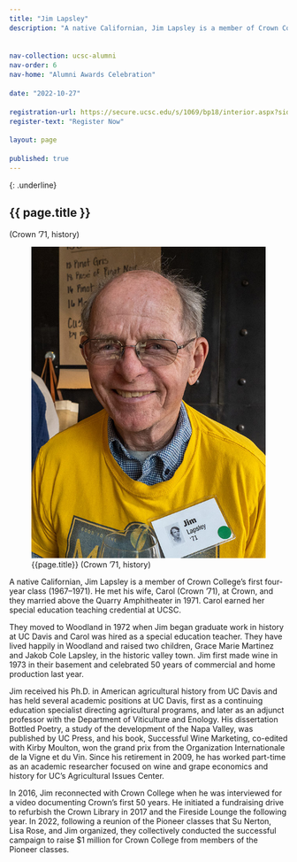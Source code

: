 ```yaml
---
title: "Jim Lapsley"
description: "A native Californian, Jim Lapsley is a member of Crown College’s first four-year class (1967–1971). He met his wife, Carol (Crown ’71), at Crown, and they married above the Quarry Amphitheater in 1971."


nav-collection: ucsc-alumni
nav-order: 6
nav-home: "Alumni Awards Celebration"

date: "2022-10-27"

registration-url: https://secure.ucsc.edu/s/1069/bp18/interior.aspx?sid=1069&gid=1001&pgid=4264&cid=9188
register-text: "Register Now"

layout: page

published: true
---
```


{: .underline}
## {{ page.title }} 
(Crown ’71, history)

<figure class="img-right-50">
    <img src="images/jim-lapsley.jpg" alt="Jim Lapsley">
    <figcaption>
        <div class="caption-title">{{page.title}} (Crown ’71, history)</div>
    </figcaption>
</figure>


A native Californian, Jim Lapsley is a member of Crown College’s first four-year class (1967–1971). He met his wife, Carol (Crown ’71), at Crown, and they married above the Quarry Amphitheater in 1971. Carol earned her special education teaching credential at UCSC.

They moved to Woodland in 1972 when Jim began graduate work in history at UC Davis and Carol was hired as a special education teacher. They have lived happily in Woodland and raised two children, Grace Marie Martinez and Jakob Cole Lapsley, in the historic valley town. Jim first made wine in 1973 in their basement and celebrated 50 years of commercial and home production last year.

Jim received his Ph.D. in American agricultural history from UC Davis and has held several academic positions at UC Davis, first as a continuing education specialist directing agricultural programs, and later as an adjunct professor with the Department of Viticulture and Enology. His dissertation Bottled Poetry, a study of the development of the Napa Valley, was published by UC Press, and his book, Successful Wine Marketing, co-edited with Kirby Moulton, won the grand prix from the Organization Internationale de la Vigne et du Vin. Since his retirement in 2009, he has worked part-time as an academic researcher focused on wine and grape economics and history for UC’s Agricultural Issues Center.

In 2016, Jim reconnected with Crown College when he was interviewed for a video documenting Crown’s first 50 years. He initiated a fundraising drive to refurbish the Crown Library in 2017 and the Fireside Lounge the following year. In 2022, following a reunion of the Pioneer classes that Su Nerton, Lisa Rose, and Jim organized, they collectively conducted the successful campaign to raise $1 million for Crown College from members of the Pioneer classes.
